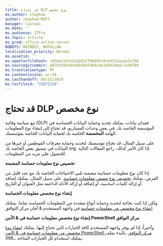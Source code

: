 ```yaml
---
title: قد تحتاج DLP نوع مخصص
ms.author: stephow
author: stephow-MSFT
manager: laurawi
ms.date: ''
ms.audience: ITPro
ms.topic: article
ms.prod: office-online-server
ROBOTS: NOINDEX, NOFOLLOW
localization_priority: Normal
ms.assetid: ''
ms.openlocfilehash: cd5bac5efe3a16d32f9b695c8cb452a1eaa3a796
ms.sourcegitcommit: e87b3f691444db3b9f460c9a3109146dc7ad4f80
ms.translationtype: MT
ms.contentlocale: ar-SA
ms.lasthandoff: 04/15/2019
ms.locfileid: "31872218"
---
```

# <a name="dlp-might-need-a-custom-type"></a>قد تحتاج DLP نوع مخصص

مع سياسة وقائية (DLP) فقدان بيانات، يمكنك تحديد وحماية البيانات الحساسة في المؤسسة الخاصة بك. في بعض وحدات السيناريو، قد تحتاج إلى إنشاء نوع المعلومات الهامة **المخصصة** الخاصة بك لحماية البيانات الخاصة بمؤسستك.

على سبيل المثال، قد تحتاج مؤسستك لتحديد وحماية معرفات الموظفين أو غيرها من البيانات في تنسيق بعض الخاصة بك org. إذا كان الأمر كذلك، راجع المقالات التالية للحصول على مزيد من المعلومات. 
  
 **تخصيص نوع معلومات حساسة المضمنة**
  
إذا كان نوع معلومات حساسة مضمنة تلبي الاحتياجات الخاصة بك مع عدد قليل من القرص، يمكنك [تخصيص نوع مضمن معلومات حساسة](https://docs.microsoft.com/en-us/office365/securitycompliance/customize-a-built-in-sensitive-information-type). على سبيل المثال، يمكنك إضافة أو إزالة كلمات أساسية، أو إضافة أو إزالة الأدلة الداعمة مثل العنوان أو التاريخ.
  
 **إنشاء نوع مخصص معلومات الحساسة**
  
ولكن إذا كنت بحاجة لتحديد وحماية أنواع متعددة من المعلومات الحساسة تماما، يمكنك [إنشاء نوع مخصص من معلومات حساسة](https://docs.microsoft.com/en-us/office365/securitycompliance/create-a-custom-sensitive-information-type) في واجهة المستخدم & أمان مركز التوافق. 
  
**إنشاء نوع مخصص معلومات حساسة في & الأمن PowerShell مركز التوافق**

وأخيراً، إذا لم يوفر واجهة المستخدم كافة الخيارات التي تحتاج إليها، يمكنك [إنشاء نوع مخصص من معلومات حساسة في & الأمن PowerShell مركز التوافق](https://docs.microsoft.com/en-us/office365/securitycompliance/create-a-custom-sensitive-information-type-in-scc-powershell). بالبدء بملف XML، يمكنك استخدام كل الخيارات المتاحة.

    
